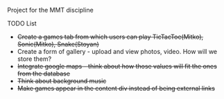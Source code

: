Project for the MMT discipline

TODO List
* ~~Create a games tab from which users can play TicTacToe(Mitko), Sonic(Mitko), Snake(Stoyan)~~
* Create a form of gallery - upload and view photos, video. How will we store them?
* ~~Integrate google maps - think about how those values will fit the ones from the database~~
* ~~Think about background music~~
* ~~Make games appear in the content div instead of being external links~~
